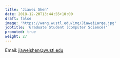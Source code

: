 ```yaml
---
title: 'Jiawei Shen'
date: 2018-12-20T13:44:55+10:00
draft: false
image: 'https://wang.wustl.edu/img/JiaweiLarge.jpg'
jobtitle: 'Graduate Student (Computer Science)'
promoted: true
weight: 27
---
```

Email: jiaweishen@wustl.edu